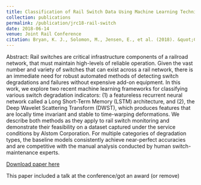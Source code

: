 ```yaml
---
title: Classification of Rail Switch Data Using Machine Learning Techniques
collection: publications
permalink: /publication/jrc18-rail-switch
date: 2018-06-14
venue: Joint Rail Conference
citation: Bryan, K. J., Solomon, M., Jensen, E., et al. (2018). &quot;Classification of Rail Switch Data Using Machine Learning Techniques; ASME/IEEE Joint Rail Conference.
---
```

Abstract: Rail switches are critical infrastructure components of a railroad network, that must maintain high-levels of reliable operation. Given the vast number and variety of switches that can exist across a rail network, there is an immediate need for robust automated methods of detecting switch degradations and failures without expensive add-on equipment. In this work, we explore two recent machine learning frameworks for classifying various switch degradation indicators: (1) a featureless recurrent neural network called a Long Short-Term Memory (LSTM) architecture, and (2), the Deep Wavelet Scattering Transform (DWST), which produces features that are locally time invariant and stable to time-warping deformations. We describe both methods as they apply to rail switch monitoring and demonstrate their feasibility on a dataset captured under the service conditions by Alstom Corporation. For multiple categories of degradation types, the baseline models consistently achieve near-perfect accuracies and are competitive with the manual analysis conducted by human switch-maintenance experts.

[Download paper here](https://asmedigitalcollection.asme.org/JRC/proceedings-abstract/JRC2018/50978/V001T04A005/268342)

This paper included a talk at the conference/got an award (or remove)
